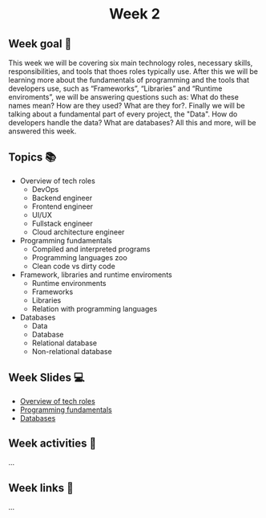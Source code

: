 <h1 align="center">Week 2</h1>

## Week goal 🏁
<p>This week we will be covering six main technology roles, necessary skills, responsibilities, and tools that thoes roles typically use. After this we will be learning more about the fundamentals of programming and the tools that developers use, such as “Frameworks”, “Libraries” and “Runtime enviroments”, we will be answering questions such as:  What do these names mean? How are they used? What are they for?. Finally we will be talking about a fundamental part of every project, the "Data". How do developers handle the data? What are databases? All this and more, will be answered this week.</p>

## Topics 📚
* Overview of tech roles
  - DevOps
  - Backend engineer
  - Frontend engineer
  - UI/UX
  - Fullstack engineer
  - Cloud architecture engineer
* Programming fundamentals
  - Compiled and interpreted programs
  - Programming languages zoo
  - Clean code vs dirty code
* Framework, libraries and runtime enviroments
  - Runtime environments
  - Frameworks
  - Libraries
  - Relation with programming languages
* Databases
  - Data
  - Database
  - Relational database
  - Non-relational database

## Week Slides 💻
* [Overview of tech roles]()
* [Programming fundamentals]()
* [Databases]()

## Week activities 🎉
<p>...</p>

## Week links 🔗
...